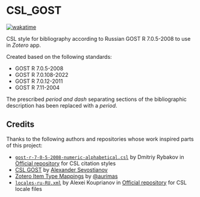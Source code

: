 # CSL_GOST

[![wakatime](https://wakatime.com/badge/github/tropintropin/CSL_GOST.svg)](https://wakatime.com/badge/github/tropintropin/CSL_GOST)

CSL style for bibliography according to Russian GOST R 7.0.5-2008 to use in *Zotero* app.

Created based on the following standards:
- GOST R 7.0.5-2008
- GOST R 7.0.108-2022
- GOST R 7.0.12-2011
- GOST R 7.11-2004

The prescribed *period and dash* separating sections of the bibliographic description has been replaced with a *period*.

<!-- ## Features: -->

<!-- - Added DOI at the end of the citation. -->

## Credits

Thanks to the following authors and repositories whose work inspired parts of this project:

- [`gost-r-7-0-5-2008-numeric-alphabetical.csl`](https://github.com/citation-style-language/styles/blob/080516e27470d03c70bd3d5f6d712a0b61a45448/gost-r-7-0-5-2008-numeric-alphabetical.csl) by Dmitriy Rybakov in [Official repository](https://github.com/citation-style-language/styles.git) for CSL citation styles
- [CSL GOST](https://github.com/Darxor/CSL-GOST.git) by [Alexander Sevostianov](https://github.com/Darxor)
- [Zotero Item Type Mappings](https://aurimasv.github.io/z2csl/typeMap.xml) by [@aurimas](https://forums.zotero.org/profile/275915/aurimas)
- [`locales-ru-RU.xml`](https://github.com/citation-style-language/locales/blob/96d704de2fc7b930ae4a0ec4686a7143bb4a0d33/locales-ru-RU.xml) by Alexei Kouprianov in [Official repository](https://github.com/citation-style-language/locales.git) for CSL locale files
